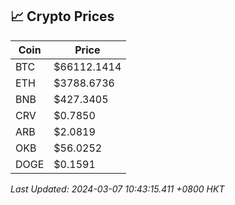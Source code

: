 ## 📈 Crypto Prices

| Coin | Price |
| ---- | ----- |
| BTC | $66112.1414 |
| ETH | $3788.6736 |
| BNB | $427.3405 |
| CRV | $0.7850 |
| ARB | $2.0819 |
| OKB | $56.0252 |
| DOGE | $0.1591 |

_Last Updated: 2024-03-07 10:43:15.411 +0800 HKT_
